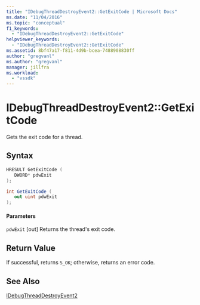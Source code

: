 ```yaml
---
title: "IDebugThreadDestroyEvent2::GetExitCode | Microsoft Docs"
ms.date: "11/04/2016"
ms.topic: "conceptual"
f1_keywords:
  - "IDebugThreadDestroyEvent2::GetExitCode"
helpviewer_keywords:
  - "IDebugThreadDestroyEvent2::GetExitCode"
ms.assetid: 8bf47a17-f811-4d9b-bcea-7488908830ff
author: "gregvanl"
ms.author: "gregvanl"
manager: jillfra
ms.workload:
  - "vssdk"
---
```

# IDebugThreadDestroyEvent2::GetExitCode
Gets the exit code for a thread.

## Syntax

```cpp
HRESULT GetExitCode ( 
   DWORD* pdwExit
);
```

```csharp
int GetExitCode ( 
   out uint pdwExit
);
```

#### Parameters
 `pdwExit`
 [out] Returns the thread's exit code.

## Return Value
 If successful, returns `S_OK`; otherwise, returns an error code.

## See Also
 [IDebugThreadDestroyEvent2](../../../extensibility/debugger/reference/idebugthreaddestroyevent2.md)